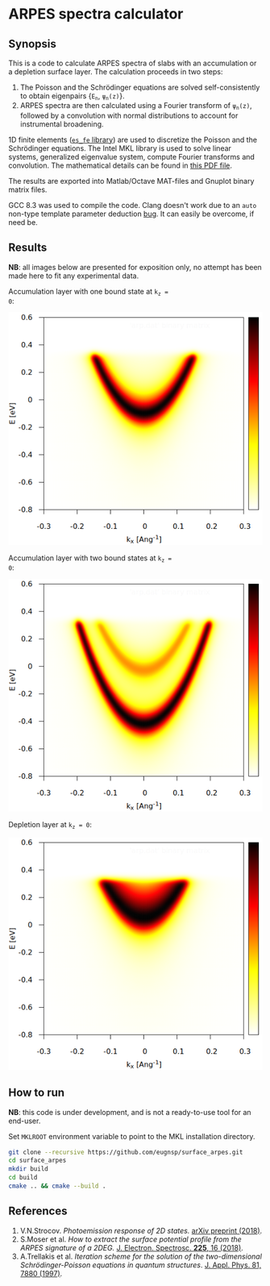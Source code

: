 # ARPES spectra calculator

## Synopsis

This is a code to calculate ARPES spectra of slabs with an accumulation
or a depletion surface layer. The calculation proceeds in two steps:

1. The Poisson and the Schr&ouml;dinger equations are solved self-consistently
to obtain eigenpairs {<code>E<sub>n</sub></code>, <code>&psi;<sub>n</sub>(z)</code>}.
2. ARPES spectra are then calculated using a Fourier transform of
<code>&psi;<sub>n</sub>(z)</code>, followed by a convolution with normal
distributions to account for instrumental broadening.

1D finite elements ([`es_fe` library](https://github.com/eugnsp/es_fe))
are used to discretize the Poisson and the Schr&ouml;dinger equations.
The Intel MKL library is used to solve linear systems, generalized eigenvalue
system, compute Fourier transforms and convolution. The mathematical details
can be found in [this PDF file](doc/model.pdf).

The results are exported into Matlab/Octave MAT-files and Gnuplot binary
matrix files.

GCC 8.3 was used to compile the code. Clang doesn't work due to an `auto`
non-type template parameter deduction [bug](https://stackoverflow.com/questions/56125811/auto-non-type-template-parameter-ambiguous-partial-specializations-in-clang).
It can easily be overcome, if need be.

## Results

**NB**: all images below are presented for exposition only, no attempt
has been made here to fit any experimental data.

Accumulation layer with one bound state at <code>k<sub>z</sub> = 0</code>:

![Accumulation layer with one bound state](example/accum1.png)

Accumulation layer with two bound states at <code>k<sub>z</sub> = 0</code>:

![Accumulation layer with two bound states](example/accum2.png)

Depletion layer at <code>k<sub>z</sub> = 0</code>:

![Depletion layer](example/depl.png)

## How to run

**NB**: this code is under development, and is not a ready-to-use tool for an
end-user.

Set `MKLROOT` environment variable to point to the MKL installation directory.

```sh
git clone --recursive https://github.com/eugnsp/surface_arpes.git
cd surface_arpes
mkdir build
cd build
cmake .. && cmake --build .
```

## References

1. V.N.Strocov. *Photoemission response of 2D states.*
[arXiv preprint (2018)](https://arxiv.org/abs/1801.07505).
2. S.Moser et al. *How to extract the surface potential profile
from the ARPES signature of a 2DEG.*
[J. Electron. Spectrosc. **225**, 16 (2018)](https://doi.org/10.1016/j.elspec.2018.01.008).
3. A.Trellakis et al. *Iteration scheme for the solution of the
two-dimensional Schr&ouml;dinger-Poisson equations in quantum
structures*. [J. Appl. Phys. 81, 7880 (1997)](https://doi.org/10.1063/1.365396).
